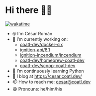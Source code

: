 # Hi there 👋🏽

[![wakatime](https://wakatime.com/badge/user/1565ca63-78db-481d-aada-1d24d435448f.svg)](https://wakatime.com/@1565ca63-78db-481d-aada-1d24d435448f)

<!--
**cesarcoatl/cesarcoatl** is a ✨ _special_ ✨ repository because its `README.md` (this file) appears on your GitHub profile.

Here are some ideas to get you started:
-->

- 🤓 I'm César Román
- 🔭 I’m currently working on:
  - [coatl-dev/docker-six](https://github.com/coatl-dev/docker-six)
  - [ignition-api/8.1](https://github.com/ignition-api/8.1)
  - [ignition-incendium/incendium](https://github.com/ignition-incendium/incendium)
  - [coatl-dev/homebrew-coatl-dev](https://github.com/coatl-dev/homebrew-coatl-dev/)
  - [coatl-dev/scoop-coatl-dev](https://github.com/coatl-dev/scoop-coatl-dev/)
- 🌱 I’m continuously learning Python
- 📖 I blog at <https://cesar.coatl.dev/>
- 📫 How to reach me: <cesar@coatl.dev>
- 😄 Pronouns: he/him/his
